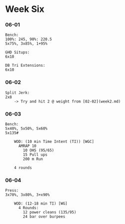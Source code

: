 # Week Six

### 06-01
```
Bench:
100%: 245, 90%: 220.5
5x75%, 3x85%, 1+95%

GHD Situps:
6x10

DB Tri Extensions:
6x10
```

### 06-02
```
Split Jerk:
2x8
    -> Try and hit 2 @ weight from [02-02](week2.md)
```

### 06-03
```
Bench:
5x40%, 5x50%, 5x60%
5x135#

    WOD: (10 min Time Intent (TI)) [WGC]
      AMRAP 10
        10 OHS (95/65)
        15 Pull ups
        200 m Run
        
    4 rounds
```

### 06-04
```
Press:
3x70%, 3x80%, 3+x90%

    WOD: (12-18 min TI) [WG]
      4 Rounds:
        12 power cleans (135/95)
        24 bar over burpees
```
